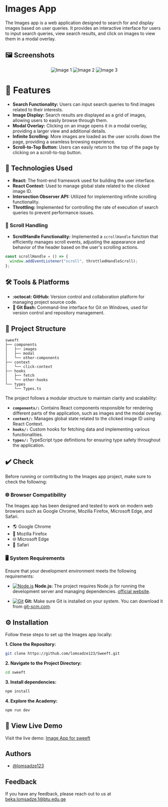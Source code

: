 # Images App

The Images app is a web application designed to search for and display images based on user queries. It provides an interactive interface for users to input search queries, view search results, and click on images to view them in a modal overlay.

## 🖼️ Screenshots

<p align="center">
  <img src="https://github.com/lomsadze123/Sweeft/assets/91826108/35c55a55-a192-4281-9b02-445e4ca982d5" alt="Image 1">
  <img src="https://github.com/lomsadze123/Sweeft/assets/91826108/6a803cf6-fe25-4747-820f-1057ab8debb0" alt="Image 2">
  <img src="https://github.com/lomsadze123/Sweeft/assets/91826108/544ad439-49a4-4afe-a52f-a58d0de8bc2b" alt="Image 3">
</p>

# 🚀 Features

- **Search Functionality:** Users can input search queries to find images related to their interests.
- **Image Display:** Search results are displayed as a grid of images, allowing users to easily browse through them.
- **Modal Overlay:** Clicking on an image opens it in a modal overlay, providing a larger view and additional details.
- **Infinite Scrolling:** More images are loaded as the user scrolls down the page, providing a seamless browsing experience.
- **Scroll-to-Top Button:** Users can easily return to the top of the page by clicking on a scroll-to-top button.

## 🚀 Technologies Used

- **React:** The front-end framework used for building the user interface.
- **React Context:** Used to manage global state related to the clicked image ID.
- **Intersection Observer API:** Utilized for implementing infinite scrolling functionality.
- **Throttling:** Implemented for controlling the rate of execution of search queries to prevent performance issues.

### 🔄 Scroll Handling

- **ScrollHandle Functionality:** Implemented a `scrollHandle` function that efficiently manages scroll events, adjusting the appearance and behavior of the header based on the user's scrolling actions.

```javascript
const scrollHandle = () => {
  window.addEventListener("scroll", throttledHandleScroll);
};
```

## 🛠️ Tools & Platforms

- **:octocat: GitHub:** Version control and collaboration platform for managing project source code.
- **:shell: Git Bash:** Command-line interface for Git on Windows, used for version control and repository management.

## 📂 Project Structure

```plaintext
sweeft
├── components
│   ├── images
│   ├── modal
│   └── other-components
├── context
│   └── click-context
├── hooks
│   ├── fetch
│   └── other-hooks
└── types
    └── Types.ts
```

The project follows a modular structure to maintain clarity and scalability:

- **`components/:`** Contains React components responsible for rendering different parts of the application, such as images and the modal overlay.
- **`context/:`** Manages global state related to the clicked image ID using React Context.
- **`hooks/:`** Custom hooks for fetching data and implementing various functionalities.
- **`types/:`** TypeScript type definitions for ensuring type safety throughout the application.

## ✔️ Check

Before running or contributing to the Images app project, make sure to check the following:

### 🌐 Browser Compatibility

The Images app has been designed and tested to work on modern web browsers such as Google Chrome, Mozilla Firefox, Microsoft Edge, and Safari.

- 🌎 Google Chrome
- 🦊 Mozilla Firefox
- 🌐 Microsoft Edge
- 🧭 Safari

### 🖥️ System Requirements

Ensure that your development environment meets the following requirements:

- [![Node.js](https://img.shields.io/badge/Node.js-informational?style=flat&logo=node.js&logoColor=white&color=339933)](https://nodejs.org/) **Node.js:** The project requires Node.js for running the development server and managing dependencies. [official website](https://nodejs.org/).

- [![Git](https://img.shields.io/badge/Git-informational?style=flat&logo=git&logoColor=white&color=F05032)](https://git-scm.com/) **Git:** Make sure Git is installed on your system. You can download it from [git-scm.com](https://git-scm.com/).

## ⚙️ Installation

Follow these steps to set up the Images app locally:

**1. Clone the Repository:**

```bash
git clone https://github.com/lomsadze123/Sweeft.git
```

**2. Navigate to the Project Directory:**

```bash
cd sweeft

```

**3. Install dependencies:**

```bash
npm install
```

**4. Explore the Academy:**

```bash
npm run dev
```

## 🚀 View Live Demo

Visit the live demo: [Image App for sweeft](https://sweeft-marteli.netlify.app/)

## Authors

- [@lomsadze123](https://github.com/lomsadze123)

## Feedback

If you have any feedback, please reach out to us at beka.lomsadze.1@btu.edu.ge
